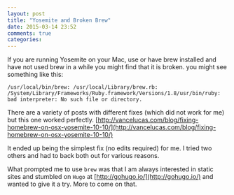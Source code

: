 ```yaml
---
layout: post
title: "Yosemite and Broken Brew"
date: 2015-03-14 23:52
comments: true
categories: 
---
```

If you are running Yosemite on your Mac, use or have brew installed and have not used brew in a while you might find that it is broken.
you might see something like this:

    /usr/local/bin/brew: /usr/local/Library/brew.rb: /System/Library/Frameworks/Ruby.framework/Versions/1.8/usr/bin/ruby: bad interpreter: No such file or directory. 
    
There are a variety of posts with different fixes (which did not work for me) but this one worked perfectly. [http://vancelucas.com/blog/fixing-homebrew-on-osx-yosemite-10-10/](http://vancelucas.com/blog/fixing-homebrew-on-osx-yosemite-10-10/)

It ended up being the simplest fix (no edits required) for me.
I tried two others and had to back both out for various reasons.

What prompted me to use `brew` was that I am always interested in static sites and stumbled on `Hugo` at [http://gohugo.io/](http://gohugo.io/) and wanted to give it a try.
More to come on that.
